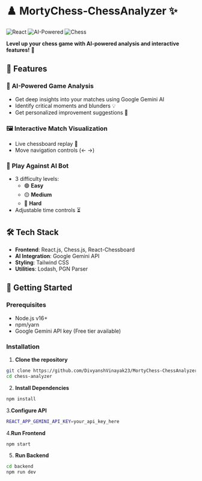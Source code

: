 # ♟️ MortyChess-ChessAnalyzer ✨

![React](https://img.shields.io/badge/React-20232A?style=for-the-badge&logo=react&logoColor=61DAFB)
![AI-Powered](https://img.shields.io/badge/AI-Powered-FF6F61?style=for-the-badge)
![Chess](https://img.shields.io/badge/Chess-75B594?style=for-the-badge&logo=chess.com&logoColor=white)

**Level up your chess game with AI-powered analysis and interactive features!** 🚀

## 🎯 Features

### 🤖 **AI-Powered Game Analysis**
- Get deep insights into your matches using Google Gemini AI
- Identify critical moments and blunders 💡
- Get personalized improvement suggestions 🚀

### 🖼️ **Interactive Match Visualization**
- Live chessboard replay 🎥
- Move navigation controls (← →)

### 🤺 **Play Against AI Bot**
- 3 difficulty levels: 
  - 🟢 **Easy** 
  - 🟡 **Medium**
  - 🔴 **Hard** 
- Adjustable time controls ⏳

## 🛠️ Tech Stack

- **Frontend**: React.js, Chess.js, React-Chessboard
- **AI Integration**: Google Gemini API
- **Styling**: Tailwind CSS
- **Utilities**: Lodash, PGN Parser

## 🚀 Getting Started

### Prerequisites
- Node.js v16+
- npm/yarn
- Google Gemini API key (Free tier available)

### Installation

1. **Clone the repository**
```bash
git clone https://github.com/DivyanshVinayak23/MortyChess-ChessAnalyzer.git
cd chess-analyzer
```
2. **Install Dependencies**
```bash
npm install
```
3.**Configure API**
```bash
REACT_APP_GEMINI_API_KEY=your_api_key_here
```
4.**Run Frontend**
```bash
npm start
```
5. **Run Backend**
```bash
cd backend
npm run dev
```

